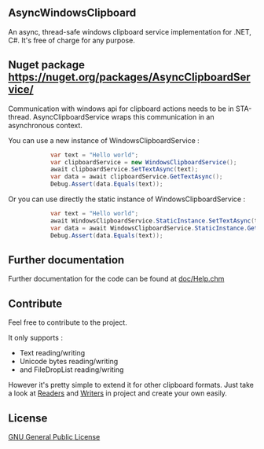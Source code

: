 ## AsyncWindowsClipboard
An async, thread-safe windows clipboard service implementation for .NET, C#. It's free of charge for any purpose.

## Nuget package https://nuget.org/packages/AsyncClipboardService/

Communication with windows api for clipboard actions needs to be in STA-thread. AsyncClipboardService wraps this communication in an asynchronous context.

You can use a new instance of WindowsClipboardService :

```c#
            var text = "Hello world";
            var clipboardService = new WindowsClipboardService();
            await clipboardService.SetTextAsync(text);
            var data = await clipboardService.GetTextAsync();
            Debug.Assert(data.Equals(text));
```

Or you can use directly the static instance of WindowsClipboardService :
```c#
            var text = "Hello world";
            await WindowsClipboardService.StaticInstance.SetTextAsync(text);
            var data = await WindowsClipboardService.StaticInstance.GetTextAsync();
            Debug.Assert(data.Equals(text));
```

## Further documentation
Further documentation for the code can be found at [doc/Help.chm](./doc/Help.chm)

## Contribute

Feel free to contribute to the project. 

It only supports :
- Text reading/writing
- Unicode bytes reading/writing
- and FileDropList reading/writing

However it's pretty simple to extend it for other clipboard formats. Just take a look at [Readers](./src/AsyncWindowsClipboard/Clipboard/Modifiers/Readers) and [Writers](./src/AsyncWindowsClipboard/Clipboard/Modifiers/Reader) in project and create your own easily.

## License

[GNU General Public License](./LICENSE)
